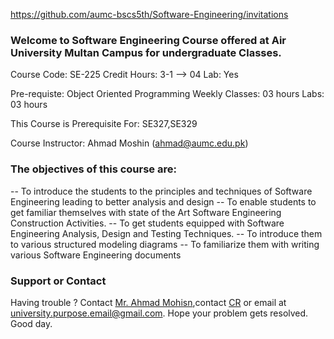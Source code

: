 
https://github.com/aumc-bscs5th/Software-Engineering/invitations
### Welcome to Software Engineering Course offered at Air University Multan Campus for undergraduate Classes.

Course Code:      SE-225                      Credit Hours: 3-1 --> 04              Lab:             Yes

Pre-requiste:   Object Oriented Programming                        Weekly Classes:        03 hours            Labs:       03 hours 

This Course is Prerequisite For: SE327,SE329

Course Instructor:                                                Ahmad Moshin (ahmad@aumc.edu.pk)

### The objectives of this course are:
-- To introduce the students to the principles and techniques of Software Engineering leading to better analysis and design 
-- To enable students to get familiar themselves with state of the Art Software Engineering Construction Activities. 
-- To get students equipped with Software Engineering Analysis, Design and Testing Techniques.
-- To introduce them to various structured modeling diagrams 
-- To familiarize them with writing various Software Engineering documents

### Support or Contact

Having trouble ? Contact [Mr. Ahmad Mohisn](http://aumc.edu.pk/faculty/faculty-of-computer-sciences/),contact [CR]() or email at [university.purpose.email@gmail.com](). Hope your problem gets resolved. 
Good day.
